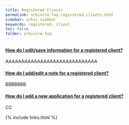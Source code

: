 ```yaml
---
title: Registered Clients
permalink: orbiscrm.faq.registered_clients.html
sidebar: orbis_sidebar
keywords: registered, client
toc: false
folder: orbiscrm.faq
---
```


<div class="panel-group" id="accordion">
    <div class="panel panel-default">
        <div class="panel-heading">
            <h4 class="panel-title">
                <a class="noCrossRef accordion-toggle" data-toggle="collapse" data-parent="#accordion" href="#collapseOne">
                    How do I edit/save information for a registered client?
                </a>
            </h4>
        </div>
        <div id="collapseOne" class="panel-collapse collapse noCrossRef">
            <div class="panel-body">
                AAAAAAAAAAAAAAAAAAAAAAAAAAAAA
            </div>
        </div>
    </div>
    <!-- /.panel -->
    <div class="panel panel-default">
        <div class="panel-heading">
            <h4 class="panel-title">
                <a class="noCrossRef accordion-toggle" data-toggle="collapse" data-parent="#accordion" href="#collapseTwo">
                How do I add/edit a note for a registered client?
                </a>
            </h4>
        </div>
        <div id="collapseTwo" class="panel-collapse collapse noCrossRef">
            <div class="panel-body">
                BBBBBBB
            </div>
        </div>
    </div>
    <!-- /.panel -->
    <div class="panel panel-default">
        <div class="panel-heading">
            <h4 class="panel-title">
                <a class="noCrossRef accordion-toggle" data-toggle="collapse" data-parent="#accordion" href="#collapseThree">
                How do I add a new application for a registered client?
                </a>
            </h4>
        </div>
        <div id="collapseThree" class="panel-collapse collapse noCrossRef">
            <div class="panel-body">
                CC
            </div>
        </div>
    </div>
    <!-- /.panel -->
</div>
<!-- /.panel-group -->

{% include links.html %}
